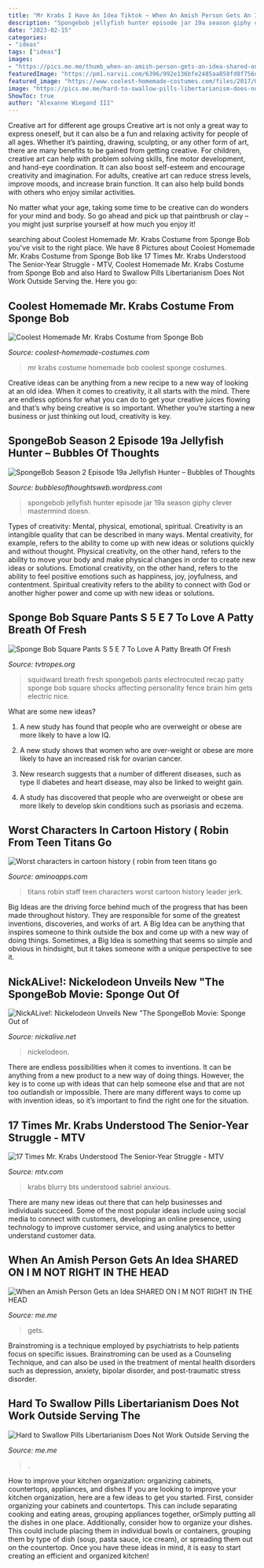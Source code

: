```yaml
---
title: "Mr Krabs I Have An Idea Tiktok ~ When An Amish Person Gets An Idea Shared On I M Not Right In The Head"
description: "Spongebob jellyfish hunter episode jar 19a season giphy clever mastermind doesn"
date: "2023-02-15"
categories:
- "ideas"
tags: ["ideas"]
images:
- "https://pics.me.me/thumb_when-an-amish-person-gets-an-idea-shared-on-i-5303700.png"
featuredImage: "https://pm1.narvii.com/6396/992e136bfe2485aa858fd8f756df08dcdab54355_hq.jpg"
featured_image: "https://www.coolest-homemade-costumes.com/files/2017/01/coolest-homemade-mr-krabs-costume-from-sponge-bob-2-21311304.jpg"
image: "https://pics.me.me/hard-to-swallow-pills-libertarianism-does-not-work-outside-serving-34168062.png"
ShowToc: true
author: "Alexanne Wiegand III"
---
```



Creative art for different age groups
Creative art is not only a great way to express oneself, but it can also be a fun and relaxing activity for people of all ages. Whether it’s painting, drawing, sculpting, or any other form of art, there are many benefits to be gained from getting creative.
For children, creative art can help with problem solving skills, fine motor development, and hand-eye coordination. It can also boost self-esteem and encourage creativity and imagination. For adults, creative art can reduce stress levels, improve moods, and increase brain function. It can also help build bonds with others who enjoy similar activities.

No matter what your age, taking some time to be creative can do wonders for your mind and body. So go ahead and pick up that paintbrush or clay – you might just surprise yourself at how much you enjoy it!

	

		
searching about Coolest Homemade Mr. Krabs Costume from Sponge Bob you've visit to the right place. We have 8 Pictures about Coolest Homemade Mr. Krabs Costume from Sponge Bob like 17 Times Mr. Krabs Understood The Senior-Year Struggle - MTV, Coolest Homemade Mr. Krabs Costume from Sponge Bob and also Hard to Swallow Pills Libertarianism Does Not Work Outside Serving the. Here you go:
		
    
## Coolest Homemade Mr. Krabs Costume From Sponge Bob

<img loading=lazy src="https://www.coolest-homemade-costumes.com/files/2017/01/coolest-homemade-mr-krabs-costume-from-sponge-bob-2-21311304.jpg" onerror="this.onerror=null;this.src='https://tse1.mm.bing.net/th?id=OIP.zs0S0uIcqni25Lz-JQXfbgHaJn&amp;pid=15.1';" alt="Coolest Homemade Mr. Krabs Costume from Sponge Bob">

_Source: coolest-homemade-costumes.com_

>mr krabs costume homemade bob coolest sponge costumes. 

	

Creative ideas can be anything from a new recipe to a new way of looking at an old idea. When it comes to creativity, it all starts with the mind. There are endless options for what you can do to get your creative juices flowing and that’s why being creative is so important. Whether you’re starting a new business or just thinking out loud, creativity is key.

    
## SpongeBob Season 2 Episode 19a Jellyfish Hunter – Bubbles Of Thoughts

<img loading=lazy src="https://media.giphy.com/media/3ofSBslNDIxGptDcm4/giphy.gif" onerror="this.onerror=null;this.src='https://tse4.mm.bing.net/th?id=OIP.yxO_yKBJqSSIZnsdsVdCUwHaFj&amp;pid=15.1';" alt="SpongeBob Season 2 Episode 19a Jellyfish Hunter – Bubbles of Thoughts">

_Source: bubblesofthoughtsweb.wordpress.com_

>spongebob jellyfish hunter episode jar 19a season giphy clever mastermind doesn. 

	

Types of creativity: Mental, physical, emotional, spiritual.
Creativity is an intangible quality that can be described in many ways. Mental creativity, for example, refers to the ability to come up with new ideas or solutions quickly and without thought. Physical creativity, on the other hand, refers to the ability to move your body and make physical changes in order to create new ideas or solutions. Emotional creativity, on the other hand, refers to the ability to feel positive emotions such as happiness, joy, joyfulness, and contentment. Spiritual creativity refers to the ability to connect with God or another higher power and come up with new ideas or solutions.

    
## Sponge Bob Square Pants S 5 E 7 To Love A Patty Breath Of Fresh

<img loading=lazy src="https://static.tvtropes.org/pmwiki/pub/images/breath_of_fresh_squidward_222.jpg" onerror="this.onerror=null;this.src='https://tse2.mm.bing.net/th?id=OIP.lnpCy171O8Gh0uYCum7GtwAAAA&amp;pid=15.1';" alt="Sponge Bob Square Pants S 5 E 7 To Love A Patty Breath Of Fresh">

_Source: tvtropes.org_

>squidward breath fresh spongebob pants electrocuted recap patty sponge bob square shocks affecting personality fence brain him gets electric nice. 

	

What are some new ideas?
1. A new study has found that people who are overweight or obese are more likely to have a low IQ.
2. A new study shows that women who are over-weight or obese are more likely to have an increased risk for ovarian cancer.

3. New research suggests that a number of different diseases, such as type II diabetes and heart disease, may also be linked to weight gain.

4. A study has discovered that people who are overweight or obese are more likely to develop skin conditions such as psoriasis and eczema.

    
## Worst Characters In Cartoon History ( Robin From Teen Titans Go

<img loading=lazy src="https://pm1.narvii.com/6396/992e136bfe2485aa858fd8f756df08dcdab54355_hq.jpg" onerror="this.onerror=null;this.src='https://tse3.mm.bing.net/th?id=OIP.BZY9sDlH-PAm3Dn0wFprbwHaEK&amp;pid=15.1';" alt="Worst characters in cartoon history ( robin from teen titans go">

_Source: aminoapps.com_

>titans robin staff teen characters worst cartoon history leader jerk. 

	

Big Ideas are the driving force behind much of the progress that has been made throughout history. They are responsible for some of the greatest inventions, discoveries, and works of art. A Big Idea can be anything that inspires someone to think outside the box and come up with a new way of doing things. Sometimes, a Big Idea is something that seems so simple and obvious in hindsight, but it takes someone with a unique perspective to see it.

    
## NickALive!: Nickelodeon Unveils New &quot;The SpongeBob Movie: Sponge Out Of

<img loading=lazy src="http://4.bp.blogspot.com/-sX7n2RIBDfw/VFLCFcXg3uI/AAAAAAAAaik/ijblg8rfKUY/w1200-h630-p-k-no-nu/the-spongebob-squarepants-movie-sponge-out-of-water-us-poster-2-usa-nickelodeon-movies-paramount-pictures-sbsp-soow.jpg" onerror="this.onerror=null;this.src='https://tse4.mm.bing.net/th?id=OIP.aHiFc-C-TenNdQfjRoPrtwHaD5&amp;pid=15.1';" alt="NickALive!: Nickelodeon Unveils New &quot;The SpongeBob Movie: Sponge Out of">

_Source: nickalive.net_

>nickelodeon. 

	

There are endless possibilities when it comes to inventions. It can be anything from a new product to a new way of doing things. However, the key is to come up with ideas that can help someone else and that are not too outlandish or impossible. There are many different ways to come up with invention ideas, so it’s important to find the right one for the situation.

    
## 17 Times Mr. Krabs Understood The Senior-Year Struggle - MTV

<img loading=lazy src="https://imagesmtv-a.akamaihd.net/uri/mgid:file:http:shared:mtv.com/news/wp-content/uploads/2016/03/Halloween-1459274517.jpg?quality=.8&amp;height=489&amp;width=500" onerror="this.onerror=null;this.src='https://tse3.mm.bing.net/th?id=OIP.ouXSj7XYRGwjVdRIFyYs1AHaHP&amp;pid=15.1';" alt="17 Times Mr. Krabs Understood The Senior-Year Struggle - MTV">

_Source: mtv.com_

>krabs blurry bts understood sabriel anxious. 

	

There are many new ideas out there that can help businesses and individuals succeed. Some of the most popular ideas include using social media to connect with customers, developing an online presence, using technology to improve customer service, and using analytics to better understand customer data.

    
## When An Amish Person Gets An Idea SHARED ON I M NOT RIGHT IN THE HEAD

<img loading=lazy src="https://pics.me.me/thumb_when-an-amish-person-gets-an-idea-shared-on-i-5303700.png" onerror="this.onerror=null;this.src='https://tse2.mm.bing.net/th?id=OIP.zTTiXVGMoch6wbA2xXLI7gAAAA&amp;pid=15.1';" alt="When an Amish Person Gets an Idea SHARED ON I M NOT RIGHT IN THE HEAD">

_Source: me.me_

>gets. 

	

Brainstroming is a technique employed by psychiatrists to help patients focus on specific issues. Brainstroming can be used as a Counseling Technique, and can also be used in the treatment of mental health disorders such as depression, anxiety, bipolar disorder, and post-traumatic stress disorder.

    
## Hard To Swallow Pills Libertarianism Does Not Work Outside Serving The

<img loading=lazy src="https://pics.me.me/hard-to-swallow-pills-libertarianism-does-not-work-outside-serving-34168062.png" onerror="this.onerror=null;this.src='https://tse2.mm.bing.net/th?id=OIP.-kgWu76nBc7zFnTL-kSndAHaLp&amp;pid=15.1';" alt="Hard to Swallow Pills Libertarianism Does Not Work Outside Serving the">

_Source: me.me_

>. 

	

How to improve your kitchen organization: organizing cabinets, countertops, appliances, and dishes
If you are looking to improve your kitchen organization, here are a few ideas to get you started. First, consider organizing your cabinets and countertops. This can include separating cooking and eating areas, grouping appliances together, orSimply putting all the dishes in one place. Additionally, consider how to organize your dishes. This could include placing them in individual bowls or containers, grouping them by type of dish (soup, pasta sauce, ice cream), or spreading them out on the countertop. Once you have these ideas in mind, it is easy to start creating an efficient and organized kitchen!

